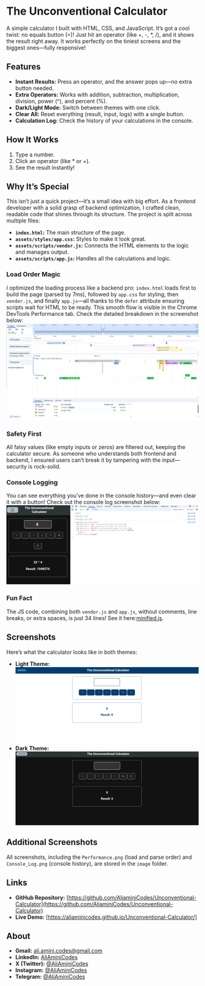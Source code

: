 # The Unconventional Calculator
A simple calculator I built with HTML, CSS, and JavaScript. It’s got a cool twist: no equals button (=)! Just hit an operator (like +, -, *, /), and it shows the result right away. It works perfectly on the tiniest screens and the biggest ones—fully responsive!

## Features
- **Instant Results:** Press an operator, and the answer pops up—no extra button needed.
- **Extra Operators:** Works with addition, subtraction, multiplication, division, power (^), and percent (%).
- **Dark/Light Mode:** Switch between themes with one click.
- **Clear All:** Reset everything (result, input, logs) with a single button.
- **Calculation Log:** Check the history of your calculations in the console.

## How It Works
1. Type a number.
2. Click an operator (like * or +).
3. See the result instantly!

## Why It’s Special
This isn’t just a quick project—it’s a small idea with big effort. As a frontend developer with a solid grasp of backend optimization, I crafted clean, readable code that shines through its structure. The project is split across multiple files:
- **`index.html`:** The main structure of the page.
- **`assets/styles/app.css`:** Styles to make it look great.
- **`assets/scripts/vendor.js`:** Connects the HTML elements to the logic and manages output.
- **`assets/scripts/app.js`:** Handles all the calculations and logic.

### Load Order Magic
I optimized the loading process like a backend pro: `index.html` loads first to build the page (parsed by 7ms), followed by `app.css` for styling, then `vendor.js`, and finally `app.js`—all thanks to the `defer` attribute ensuring scripts wait for HTML to be ready. This smooth flow is visible in the Chrome DevTools Performance tab. Check the detailed breakdown in the screenshot below:
![Performance](https://github.com/AliaminiCodes/Unconventional-Calculator/raw/main/image/Performance.png)

### Safety First
All falsy values (like empty inputs or zeros) are filtered out, keeping the calculator secure. As someone who understands both frontend and backend, I ensured users can’t break it by tampering with the input—security is rock-solid.

### Console Logging
You can see everything you’ve done in the console history—and even clear it with a button! Check out the console log screenshot below:
![Console Log](https://github.com/AliaminiCodes/Unconventional-Calculator/raw/main/image/consolelog.png)
### Fun Fact
The JS code, combining both `vendor.js` and `app.js`, without comments, line breaks, or extra spaces, is just 34 lines! See it here:[minified.js](minified/minified.js).
## Screenshots
Here’s what the calculator looks like in both themes:
- **Light Theme:** ![Light Theme](https://github.com/AliaminiCodes/Unconventional-Calculator/raw/main/image/lighttheme.png)
- **Dark Theme:** ![Dark Theme](https://github.com/AliaminiCodes/Unconventional-Calculator/raw/main/image/darktheme.png)

## Additional Screenshots
All screenshots, including the `Performance.png` (load and parse order) and `Console_Log.png` (console history), are stored in the `image` folder.

## Links
- **GitHub Repository:** [https://github.com/AliaminiCodes/Unconventional-Calculator](https://github.com/AliaminiCodes/Unconventional-Calculator)
- **Live Demo:** [https://aliaminicodes.github.io/Unconventional-Calculator/]

## About
- **Gmail:** [ali.amini.codes@gmail.com](mailto:ali.amini.codes@gmail.com)
- **LinkedIn:** [AliAminiCodes](https://www.linkedin.com/in/ali-amini-codess)
- **X (Twitter):** [@AliAminiCodes](https://twitter.com/AliAminiCodes)
- **Instagram:** [@AliAminiCodes](https://www.instagram.com/AliAminiCodes)
- **Telegram:** [@AliAminiCodes](https://t.me/AliAminiCodes)
